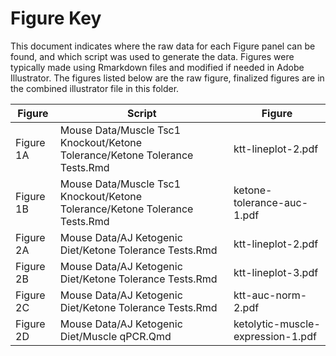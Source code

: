 
Figure Key
============


This document indicates where the raw data for each Figure panel can be found, and which script was used to generate the data. Figures were typically made using Rmarkdown files and modified if needed in Adobe Illustrator. The figures listed below are the raw figure, finalized figures are in the combined illustrator file in this folder.


| Figure | Script | Figure |
| ------ | ------ | ------ |
| Figure 1A | Mouse Data/Muscle Tsc1 Knockout/Ketone Tolerance/Ketone Tolerance Tests.Rmd | ktt-lineplot-2.pdf |
| Figure 1B | Mouse Data/Muscle Tsc1 Knockout/Ketone Tolerance/Ketone Tolerance Tests.Rmd | ketone-tolerance-auc-1.pdf |
| Figure 2A | Mouse Data/AJ Ketogenic Diet/Ketone Tolerance Tests.Rmd | ktt-lineplot-2.pdf |
| Figure 2B | Mouse Data/AJ Ketogenic Diet/Ketone Tolerance Tests.Rmd | ktt-lineplot-3.pdf |
| Figure 2C | Mouse Data/AJ Ketogenic Diet/Ketone Tolerance Tests.Rmd | ktt-auc-norm-2.pdf |
| Figure 2D | Mouse Data/AJ Ketogenic Diet/Muscle qPCR.Qmd | ketolytic-muscle-expression-1.pdf | 